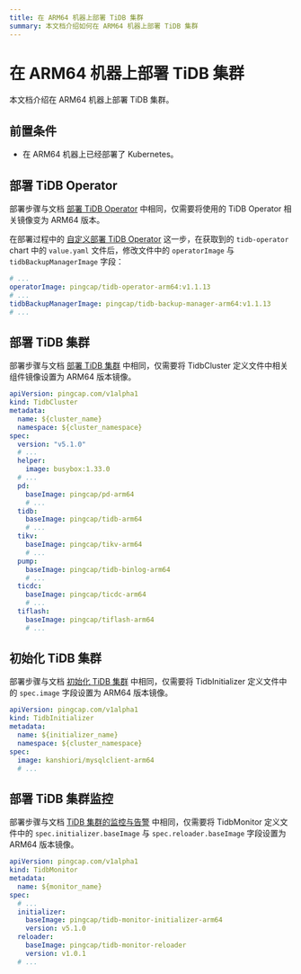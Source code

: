 ```yaml
---
title: 在 ARM64 机器上部署 TiDB 集群
summary: 本文档介绍如何在 ARM64 机器上部署 TiDB 集群
---
```


# 在 ARM64 机器上部署 TiDB 集群

本文档介绍在 ARM64 机器上部署 TiDB 集群。

## 前置条件

* 在 ARM64 机器上已经部署了 Kubernetes。

## 部署 TiDB Operator

部署步骤与文档 [部署 TiDB Operator](deploy-tidb-operator) 中相同，仅需要将使用的 TiDB Operator 相关镜像变为 ARM64 版本。

在部署过程中的 [自定义部署 TiDB Operator](deploy-tidb-operator#自定义部署-tidb-operator) 这一步，在获取到的 `tidb-operator` chart 中的 `value.yaml` 文件后，修改文件中的 `operatorImage` 与 `tidbBackupManagerImage` 字段：

```yaml
# ...
operatorImage: pingcap/tidb-operator-arm64:v1.1.13
# ...
tidbBackupManagerImage: pingcap/tidb-backup-manager-arm64:v1.1.13
# ...
```

## 部署 TiDB 集群

部署步骤与文档 [部署 TiDB 集群](deploy-on-general-kubernetes) 中相同，仅需要将 TidbCluster 定义文件中相关组件镜像设置为 ARM64 版本镜像。

```yaml
apiVersion: pingcap.com/v1alpha1
kind: TidbCluster
metadata:
  name: ${cluster_name}
  namespace: ${cluster_namespace}
spec:
  version: "v5.1.0"
  # ...
  helper:
    image: busybox:1.33.0
  # ...
  pd:
    baseImage: pingcap/pd-arm64
    # ...
  tidb:
    baseImage: pingcap/tidb-arm64
    # ...
  tikv:
    baseImage: pingcap/tikv-arm64
    # ...
  pump:
    baseImage: pingcap/tidb-binlog-arm64
    # ...
  ticdc:
    baseImage: pingcap/ticdc-arm64
    # ...
  tiflash:
    baseImage: pingcap/tiflash-arm64
    # ...
```

## 初始化 TiDB 集群

部署步骤与文档 [初始化 TiDB 集群](initialize-a-cluster) 中相同，仅需要将 TidbInitializer 定义文件中的 `spec.image` 字段设置为 ARM64 版本镜像。

```yaml
apiVersion: pingcap.com/v1alpha1
kind: TidbInitializer
metadata:
  name: ${initializer_name}
  namespace: ${cluster_namespace}
spec:
  image: kanshiori/mysqlclient-arm64
  # ...
```

## 部署 TiDB 集群监控

部署步骤与文档 [TiDB 集群的监控与告警](monitor-a-tidb-cluster) 中相同，仅需要将 TidbMonitor 定义文件中的 `spec.initializer.baseImage` 与 `spec.reloader.baseImage` 字段设置为 ARM64 版本镜像。

```yaml
apiVersion: pingcap.com/v1alpha1
kind: TidbMonitor
metadata:
  name: ${monitor_name}
spec:
  # ...
  initializer:
    baseImage: pingcap/tidb-monitor-initializer-arm64
    version: v5.1.0
  reloader:
    baseImage: pingcap/tidb-monitor-reloader
    version: v1.0.1
  # ...
```